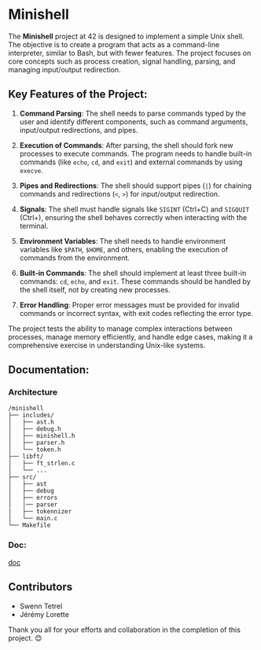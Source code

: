 # Minishell



The **Minishell** project at 42 is designed to implement a simple Unix shell. The objective is to create a program that acts as a command-line interpreter, similar to Bash, but with fewer features. The project focuses on core concepts such as process creation, signal handling, parsing, and managing input/output redirection.

## Key Features of the Project:
1. **Command Parsing**: The shell needs to parse commands typed by the user and identify different components, such as command arguments, input/output redirections, and pipes.

2. **Execution of Commands**: After parsing, the shell should fork new processes to execute commands. The program needs to handle built-in commands (like `echo`, `cd`, and `exit`) and external commands by using `execve`.

3. **Pipes and Redirections**: The shell should support pipes (`|`) for chaining commands and redirections (`<`, `>`) for input/output redirection.

4. **Signals**: The shell must handle signals like `SIGINT` (Ctrl+C) and `SIGQUIT` (Ctrl+\), ensuring the shell behaves correctly when interacting with the terminal.

5. **Environment Variables**: The shell needs to handle environment variables like `$PATH`, `$HOME`, and others, enabling the execution of commands from the environment.

6. **Built-in Commands**: The shell should implement at least three built-in commands: `cd`, `echo`, and `exit`. These commands should be handled by the shell itself, not by creating new processes.

7. **Error Handling**: Proper error messages must be provided for invalid commands or incorrect syntax, with exit codes reflecting the error type.

The project tests the ability to manage complex interactions between processes, manage memory efficiently, and handle edge cases, making it a comprehensive exercise in understanding Unix-like systems.

## Documentation:

### Architecture

```
/minishell
├── includes/
│   ├── ast.h
│   ├── debug.h
│   ├── minishell.h
│   ├── parser.h
│   └── token.h
├── libft/
│   ├── ft_strlen.c
│   └── ...
├── src/
│   ├── ast
│   ├── debug
│   ├── errors
│   |── parser
|	├── tokennizer
│   └── main.c
└── Makefile
```

### Doc:

[doc](./DOC.md)


## Contributors

- Swenn Tetrel
- Jérémy Lorette

Thank you all for your efforts and collaboration in the completion of this project. 😊
